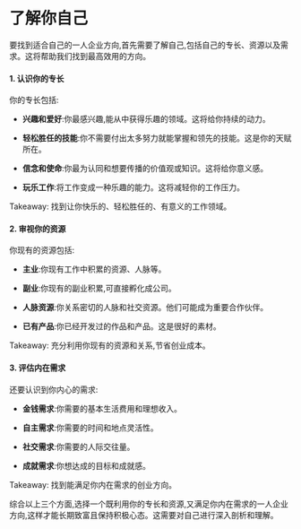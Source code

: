 # 了解你自己

要找到适合自己的一人企业方向,首先需要了解自己,包括自己的专长、资源以及需求。这将帮助我们找到最高效用的方向。

#### 1. 认识你的专长 

你的专长包括:

- **兴趣和爱好**:你最感兴趣,能从中获得乐趣的领域。这将给你持续的动力。

- **轻松胜任的技能**:你不需要付出太多努力就能掌握和领先的技能。这是你的天赋所在。

- **信念和使命**:你最为认同和想要传播的价值观或知识。这将给你意义感。

- **玩乐工作**:将工作变成一种乐趣的能力。这将减轻你的工作压力。

Takeaway: 找到让你快乐的、轻松胜任的、有意义的工作领域。

#### 2. 审视你的资源

你现有的资源包括:

- **主业**:你现有工作中积累的资源、人脉等。

- **副业**:你现有的副业积累,可直接孵化成公司。

- **人脉资源**:你关系密切的人脉和社交资源。他们可能成为重要合作伙伴。

- **已有产品**:你已经开发过的作品和产品。这是很好的素材。

Takeaway: 充分利用你现有的资源和关系,节省创业成本。

#### 3. 评估内在需求

还要认识到你内心的需求:

- **金钱需求**:你需要的基本生活费用和理想收入。

- **自主需求**:你需要的时间和地点灵活性。

- **社交需求**:你需要的人际交往量。

- **成就需求**:你想达成的目标和成就感。

Takeaway: 找到能满足你内在需求的创业方向。

综合以上三个方面,选择一个既利用你的专长和资源,又满足你内在需求的一人企业方向,这样才能长期致富且保持积极心态。这需要对自己进行深入剖析和理解。
